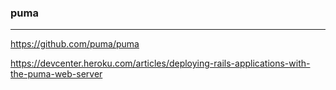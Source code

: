 ### puma
---

https://github.com/puma/puma

https://devcenter.heroku.com/articles/deploying-rails-applications-with-the-puma-web-server

```
```

```
```

```
```









